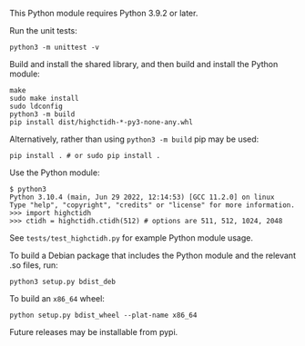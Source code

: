 This Python module requires Python 3.9.2 or later.

Run the unit tests:

    python3 -m unittest -v

Build and install the shared library, and then build and install the Python
module:

    make
    sudo make install
    sudo ldconfig
    python3 -m build
    pip install dist/highctidh-*-py3-none-any.whl

Alternatively, rather than using `python3 -m build` pip may be used:

    pip install . # or sudo pip install .

Use the Python module:

    $ python3
    Python 3.10.4 (main, Jun 29 2022, 12:14:53) [GCC 11.2.0] on linux
    Type "help", "copyright", "credits" or "license" for more information.
    >>> import highctidh
    >>> ctidh = highctidh.ctidh(512) # options are 511, 512, 1024, 2048

See `tests/test_highctidh.py` for example Python module usage.

To build a Debian package that includes the Python module and the relevant .so
files, run:

    python3 setup.py bdist_deb

To build an `x86_64` wheel:

    python setup.py bdist_wheel --plat-name x86_64

Future releases may be installable from pypi.
